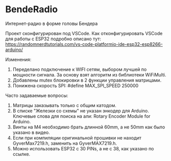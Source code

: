 # BendeRadio
 Интернет-радио в форме головы Бендера

Проект сконфигурирован под VSCode. Как отконфигурировать VSCode для работы с ESP32 подробно описано тут:
https://randomnerdtutorials.com/vs-code-platformio-ide-esp32-esp8266-arduino/

Изменения:
1) Переделано подключение к WIFI сетям, выбором лучшей по мощности сигнала. За основу взят алгоритм из библиотеки
WiFiMulti.
2) Добавлены mutex блокировки в 2 функции управления матрицами.
3) Понижена скорость SPI: #define MAX_SPI_SPEED 250000

Часто задаваемые вопросы:
1) Матрицы заказывать только с общим катодом.
2) В списке "Железки со схемы" не указан энкодер для Arduino. Ключевые слова для поиска на али: 
Rotary Encoder Module for Arduino.
3) Винты на M4 необходимо брать длинной 60mm, а не 50mm как было указано в видео.
4) Если при компиляции оригинальной прошивки не находит GyverMax7219.h, заменить на
GyverMAX7219.h.
5) Можно использовать ESP32 c 30 PINs, а не с 38, как указано по ссылке.